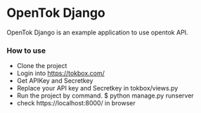 # OpenTok Django

OpenTok Django is an example application to use opentok API.

### How to use
  - Clone the project
  - Login into https://tokbox.com/
  - Get APIKey and Secretkey
  - Replace your API key and Secretkey in tokbox/views.py
  - Run the project by command. $ python manage.py runserver
  - check https://localhost:8000/ in browser

